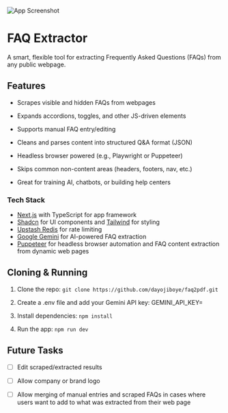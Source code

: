 ![App Screenshot](https://ik.imagekit.io/mrdee/IMG_7831.JPG?updatedAt=1754387269301)

# FAQ Extractor

A smart, flexible tool for extracting Frequently Asked Questions (FAQs) from any public webpage.

## Features

- Scrapes visible and hidden FAQs from webpages

- Expands accordions, toggles, and other JS-driven elements

- Supports manual FAQ entry/editing

- Cleans and parses content into structured Q&A format (JSON)

- Headless browser powered (e.g., Playwright or Puppeteer)

- Skips common non-content areas (headers, footers, nav, etc.)

- Great for training AI, chatbots, or building help centers

### Tech Stack

- [Next.js](https://nextjs.org/) with TypeScript for app framework
- [Shadcn](https://ui.shadcn.com/) for UI components and [Tailwind](https://tailwindcss.com/) for styling
- [Upstash Redis](https://upstash.com/) for rate limiting
- [Google Gemini](https://ai.google.dev/) for AI-powered FAQ extraction
- [Puppeteer](https://pptr.dev/) for headless browser automation and FAQ content extraction from dynamic web pages

## Cloning & Running

1.  Clone the repo:
    `git clone https://github.com/dayojiboye/faq2pdf.git`

2.  Create a .env file and add your Gemini API key: GEMINI_API_KEY=

3.  Install dependencies:
    `npm install`

4.  Run the app:
    `npm run dev`

## Future Tasks

- [ ] Edit scraped/extracted results

- [ ] Allow company or brand logo

- [ ] Allow merging of manual entries and scraped FAQs in cases where users want to add to what was extracted from their web page
